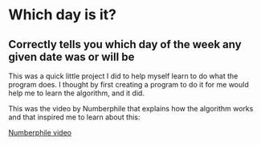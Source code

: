 # Which day is it?

## Correctly tells you which day of the week any given date was or will be

This was a quick little project I did to help myself learn to do what the program does. I thought by first creating a program to do it for me would help me to learn the algorithm, and it did.

This was the video by Numberphile that explains how the algorithm works and that inspired me to learn about this:

<a href = "https://youtu.be/z2x3SSBVGJU" target = "_blank">Numberphile video</a>
